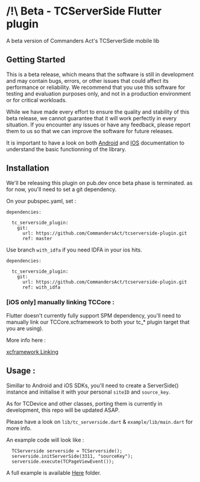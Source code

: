 # /!\ Beta - TCServerSide Flutter plugin

A beta version of Commanders Act's TCServerSide mobile lib

## Getting Started

This is a beta release, which means that the software is still in development and may contain bugs, errors, or other issues that could affect its performance or reliability. We recommend that you use this software for testing and evaluation purposes only, and not in a production environment or for critical workloads.


While we have made every effort to ensure the quality and stability of this beta release, we cannot guarantee that it will work perfectly in every situation. If you encounter any issues or have any feedback, please report them to us so that we can improve the software for future releases.

It is important to have a look on both [Android](https://github.com/CommandersAct/AndroidV5/tree/master/TCServerSide) and [IOS](https://github.com/CommandersAct/iosv5/tree/master/TCServerSide) documentation to understand the basic functionning of the library. 

## Installation 

We'll be releasing this plugin on pub.dev once beta phase is terminated. as for now, you'll need to set a git dependency. 

On your pubspec.yaml, set : 

```
dependencies:

  tc_serverside_plugin:
    git:
      url: https://github.com/CommandersAct/tcserverside-plugin.git
      ref: master
```

Use branch `with_idfa` if you need IDFA in your ios hits.

```
dependencies:

  tc_serverside_plugin:
    git:
      url: https://github.com/CommandersAct/tcserverside-plugin.git
      ref: with_idfa
```

### [iOS only] manually linking TCCore :

Flutter doesn't currently fully support SPM dependency, you'll need to manually link our TCCore.xcframework to both your tc_* plugin target that you are using).

More info here :   

[xcframework Linking](https://github.com/CommandersAct/TCMobileDemo-flutter/blob/master/xcframework_linking.md)

## Usage : 

Simillar to Android and iOS SDKs, you'll need to create a ServerSide() instance and initialise it with your personal `siteID` and `source_key`.

As for TCDevice and other classes, porting them is currently in development, this repo will be updated ASAP.

Please have a look on `lib/tc_serverside.dart`  & `example/lib/main.dart` for more info. 

An example code will look like : 

```
  TCServerside serverside = TCServerside();
  serverside.initServerSide(3311, "sourceKey");
  serverside.execute(TCPageViewEvent());
```

A full example is available [Here](https://github.com/CommandersAct/TCMobileDemo-flutter) folder.
